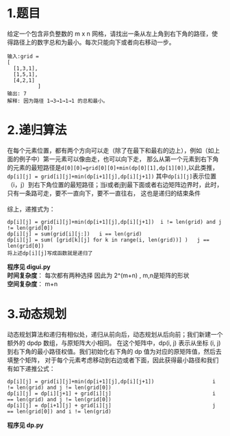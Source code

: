# 1.题目
给定一个包含非负整数的 m x n 网格，请找出一条从左上角到右下角的路径，使得路径上的数字总和为最小。每次只能向下或者向右移动一步。

    输入:grid = 
    [
      [1,3,1],
      [1,5,1],
      [4,2,1]
              ]
    输出: 7
    解释: 因为路径 1→3→1→1→1 的总和最小。
# 2.递归算法
在每个元素位置，都有两个方向可以走（除了在最下和最右的边上），例如（如上面的例子中）第一元素可以像由走，也可以向下走，
那么从第一个元素到右下角的元素的最短路径是`d[0][0]=grid[0][0]+min(dp[0][1],dp[1][0])`,以此类推，`dp[i][j] = grid[i][j]+min(dp[i+1][j],dp[i][j+1])`
其中`dp[i][j]`表示位置（i，j）到右下角位置的最短路径；当i或者j到最下面或者右边矩阵边界时，此时，只有一条路可走，要不一直向下，要不一直往右，
这也是递归的结束条件<br>
<br>
综上，递推式为：<br>

    dp[i][j] = grid[i][j]+min(dp[i+1][j],dp[i][j+1])  i != len(grid) and j != len(grid[0])
    dp[i][j] = sum(grid[i][j:])   i == len(grid)
    dp[i][j] = sum( [grid[k][j] for k in range(i, len(grid))] )   j == len(grid[0])
    将上述dp[i][j]写成函数就是递归了
    
**程序见 digui.py**<br>
**时间复杂度**： 每次都有两种选择 因此为 2^(m+n) , m,n是矩阵的形状<br>
**空间复杂度**： m+n
# 3.动态规划
动态规划算法和递归有相似处，递归从前向后，动态规划从后向前；我们新建一个额外的 dpdp 数组，与原矩阵大小相同。
在这个矩阵中，dp(i, j) 表示从坐标 (i, j) 到右下角的最小路径权值。我们初始化右下角的 dp 值为对应的原矩阵值，然后去填整个矩阵，
对于每个元素考虑移动到右边或者下面，因此获得最小路径和我们有如下递推公式：

    dp[i][j] = grid[i][j]+min(dp[i+1][j],dp[i][j+1])                   i != len(grid) and j != len(grid[0])
    dp[i][j] = dp[i][j+1] + grid[i][j]                                 i == len(grid) and j != len(grid[0])
    dp[i][j] = dp[i+1][j] + grid[i][j]                                 j == len(grid[0]) and i != len(grid)
**程序见 dp.py**
